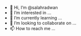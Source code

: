 - 👋 Hi, I’m @salahradwan
- 👀 I’m interested in ...
- 🌱 I’m currently learning ...
- 💞️ I’m looking to collaborate on ...
- 📫 How to reach me ...

<!---
salahradwan/salahradwan is a ✨ special ✨ repository because its `README.md` (this file) appears on your GitHub profile.
You can click the Preview link to take a look at your changes.
--->
